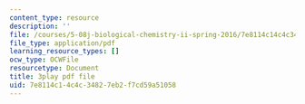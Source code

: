 ```yaml
---
content_type: resource
description: ''
file: /courses/5-08j-biological-chemistry-ii-spring-2016/7e8114c14c4c34827eb2f7cd59a51058_RfEmF7LgU7Y.pdf
file_type: application/pdf
learning_resource_types: []
ocw_type: OCWFile
resourcetype: Document
title: 3play pdf file
uid: 7e8114c1-4c4c-3482-7eb2-f7cd59a51058
---
```

